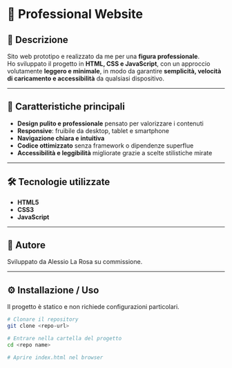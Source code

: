 # 🌿 Professional Website

## 📌 Descrizione  
Sito web prototipo e realizzato da me per una **figura professionale**.  
Ho sviluppato il progetto in **HTML, CSS e JavaScript**, con un approccio volutamente **leggero e minimale**, in modo da garantire **semplicità, velocità di caricamento e accessibilità** da qualsiasi dispositivo.  

---

## 🚀 Caratteristiche principali  

- **Design pulito e professionale** pensato per valorizzare i contenuti  
- **Responsive**: fruibile da desktop, tablet e smartphone  
- **Navigazione chiara e intuitiva**  
- **Codice ottimizzato** senza framework o dipendenze superflue  
- **Accessibilità e leggibilità** migliorate grazie a scelte stilistiche mirate  

---

## 🛠️ Tecnologie utilizzate  

- **HTML5**  
- **CSS3**  
- **JavaScript**  

---

## 👤 Autore  

Sviluppato da Alessio La Rosa su commissione.

---

## ⚙️ Installazione / Uso  

Il progetto è statico e non richiede configurazioni particolari.  

```bash
# Clonare il repository
git clone <repo-url>

# Entrare nella cartella del progetto
cd <repo name>

# Aprire index.html nel browser

